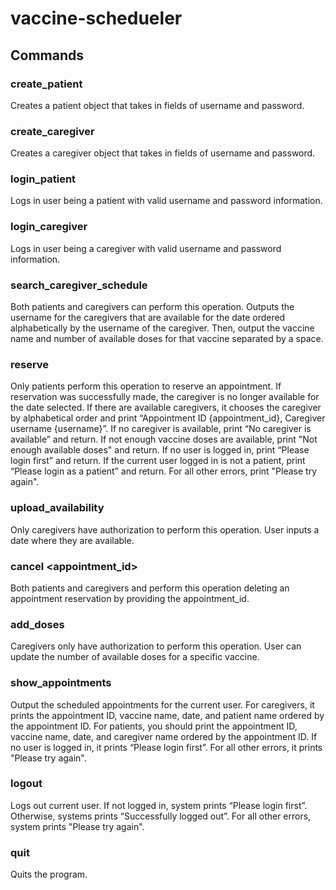 # vaccine-schedueler
## Commands
### create_patient <username> <password>
Creates a patient object that takes in fields of username and password.
### create_caregiver <username> <password>
Creates a caregiver object that takes in fields of username and password.
### login_patient <username> <password>
Logs in user being a patient with valid username and password information.
### login_caregiver <username> <password>
Logs in user being a caregiver with valid username and password information.
### search_caregiver_schedule <date>
Both patients and caregivers can perform this operation. Outputs the username for the caregivers that are available for the date ordered alphabetically by the username of the caregiver. Then, output the vaccine name and number of available doses for that vaccine separated by a space.
### reserve <date> <vaccine>
Only patients perform this operation to reserve an appointment. If reservation was successfully made, the caregiver is no longer available for the date selected. If there are available caregivers, it chooses the caregiver by alphabetical order and print “Appointment ID {appointment_id}, Caregiver username {username}”. If no caregiver is available, print “No caregiver is available” and return. If not enough vaccine doses are available, print "Not enough available doses" and return. If no user is logged in, print “Please login first” and return. If the current user logged in is not a patient, print “Please login as a patient” and return. For all other errors, print "Please try again".
### upload_availability <date>
Only caregivers have authorization to perform this operation. User inputs a date where they are available.
### cancel <appointment_id>
Both patients and caregivers and perform this operation deleting an appointment reservation by providing the appointment_id.
### add_doses <vaccine> <number>
Caregivers only have authorization to perform this operation. User can update the number of available doses for a specific vaccine.
### show_appointments
Output the scheduled appointments for the current user. For caregivers, it prints the appointment ID, vaccine name, date, and patient name ordered by the appointment ID. For patients, you should print the appointment ID, vaccine name, date, and caregiver name ordered by the appointment ID. If no user is logged in, it prints “Please login first”. For all other errors, it prints "Please try again".
### logout
Logs out current user. If not logged in, system prints “Please login first”. Otherwise, systems prints “Successfully logged out”. For all other errors, system prints "Please try again".
### quit
Quits the program.
